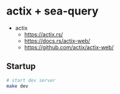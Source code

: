 # actix + sea-query

- actix
  - https://actix.rs/
  - https://docs.rs/actix-web/
  - https://github.com/actix/actix-web/

## Startup

```bash
# start dev server
make dev
```
